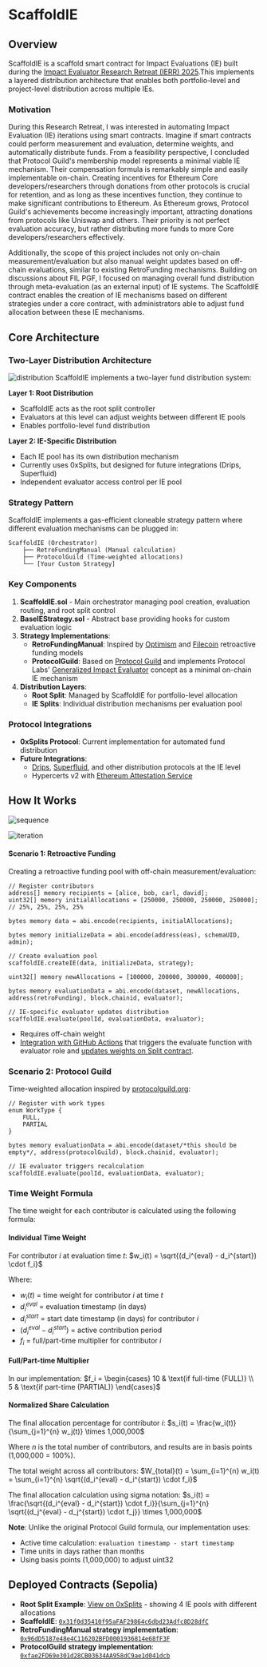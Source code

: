 # ScaffoldIE

## Overview

ScaffoldIE is a scaffold smart contract for Impact Evaluations (IE) built during the [Impact Evaluator Research Retreat (IERR) 2025](https://www.researchretreat.org/ierr-2025/).This implements a layered distribution architecture that enables both portfolio-level and project-level distribution across multiple IEs.

### Motivation

During this Research Retreat, I was interested in automating Impact Evaluation (IE) iterations using smart contracts. Imagine if smart contracts could perform measurement and evaluation, determine weights, and automatically distribute funds. From a feasibility perspective, I concluded that Protocol Guild's membership model represents a minimal viable IE mechanism. Their compensation formula is remarkably simple and easily implementable on-chain. Creating incentives for Ethereum Core developers/researchers through donations from other protocols is crucial for retention, and as long as these incentives function, they continue to make significant contributions to Ethereum. As Ethereum grows, Protocol Guild's achievements become increasingly important, attracting donations from protocols like Uniswap and others. Their priority is not perfect evaluation accuracy, but rather distributing more funds to more Core developers/researchers effectively.

Additionally, the scope of this project includes not only on-chain measurement/evaluation but also manual weight updates based on off-chain evaluations, similar to existing RetroFunding mechanisms.
Building on discussions about FIL PGF, I focused on managing overall fund distribution through meta-evaluation (as an external input) of IE systems. The ScaffoldIE contract enables the creation of IE mechanisms based on different strategies under a core contract, with administrators able to adjust fund allocation between these IE mechanisms.

## Core Architecture

### Two-Layer Distribution Architecture

![distribution](https://hackmd.io/_uploads/H1OdyzX_xe.png)
ScaffoldIE implements a two-layer fund distribution system:

**Layer 1: Root Distribution**

- ScaffoldIE acts as the root split controller
- Evaluators at this level can adjust weights between different IE pools
- Enables portfolio-level fund distribution

**Layer 2: IE-Specific Distribution**

- Each IE pool has its own distribution mechanism
- Currently uses 0xSplits, but designed for future integrations (Drips, Superfluid)
- Independent evaluator access control per IE pool

### Strategy Pattern

ScaffoldIE implements a gas-efficient cloneable strategy pattern where different evaluation mechanisms can be plugged in:

```
ScaffoldIE (Orchestrator)
    ├── RetroFundingManual (Manual calculation)
    ├── ProtocolGuild (Time-weighted allocations)
    └── [Your Custom Strategy]
```

### Key Components

1. **ScaffoldIE.sol** - Main orchestrator managing pool creation, evaluation routing, and root split control
2. **BaseIEStrategy.sol** - Abstract base providing hooks for custom evaluation logic
3. **Strategy Implementations**:
   - **RetroFundingManual**: Inspired by [Optimism](https://optimism.io) and [Filecoin](https://filecoin.io) retroactive funding models
   - **ProtocolGuild**: Based on [Protocol Guild](https://protocolguild.org) and implements Protocol Labs' [Generalized Impact Evaluator](https://research.protocol.ai/publications/generalized-impact-evaluators/ngwhitepaper2.pdf) concept as a minimal on-chain IE mechanism
4. **Distribution Layers**:
   - **Root Split**: Managed by ScaffoldIE for portfolio-level allocation
   - **IE Splits**: Individual distribution mechanisms per evaluation pool

### Protocol Integrations

- **0xSplits Protocol**: Current implementation for automated fund distribution
- **Future Integrations**:
  - [Drips](https://drips.network), [Superfluid](https://superfluid.finance), and other distribution protocols at the IE level
  - Hypercerts v2 with [Ethereum Attestation Service](https://attest.org)

## How It Works

![sequence](https://hackmd.io/_uploads/HyOdLyQuxx.png)

![iteration](https://hackmd.io/_uploads/S1u_Ikmdel.png)

#### Scenario 1: Retroactive Funding

Creating a retroactive funding pool with off-chain measurement/evaluation:

```solidity
// Register contributors
address[] memory recipients = [alice, bob, carl, david];
uint32[] memory initialAllocations = [250000, 250000, 250000, 250000]; // 25%, 25%, 25%, 25%

bytes memory data = abi.encode(recipients, initialAllocations);

bytes memory initializeData = abi.encode(address(eas), schemaUID, admin);

// Create evaluation pool
scaffoldIE.createIE(data, initializeData, strategy);

uint32[] memory newAllocations = [100000, 200000, 300000, 400000];

bytes memory evaluationData = abi.encode(dataset, newAllocations, address(retroFunding), block.chainid, evaluator);

// IE-specific evaluator updates distribution
scaffoldIE.evaluate(poolId, evaluationData, evaluator);
```

- Requires off-chain weight
- [Integration with GitHub Actions](https://github.com/tnkshuuhei/scaffold-ie/actions/runs/16822751416) that triggers the evaluate function with evaluator role and [updates weights on Split contract](https://app.splits.org/accounts/0xBC45cB7D86b2b32D2de0B22195Cdb71daa7b2faa/?chainId=11155111).

### Scenario 2: Protocol Guild

Time-weighted allocation inspired by [protocolguild.org](https://protocolguild.org):

```solidity
// Register with work types
enum WorkType {
    FULL,
    PARTIAL
}

bytes memory evaluationData = abi.encode(dataset/*this should be empty*/, address(protocolGuild), block.chainid, evaluator);

// IE evaluator triggers recalculation
scaffoldIE.evaluate(poolId, evaluationData, evaluator);
```

### Time Weight Formula

The time weight for each contributor is calculated using the following formula:

#### Individual Time Weight

For contributor $i$ at evaluation time $t$:
$w_i(t) = \sqrt{(d_i^{eval} - d_i^{start}) \cdot f_i}$

Where:

- $w_i(t)$ = time weight for contributor $i$ at time $t$
- $d_i^{eval}$ = evaluation timestamp (in days)
- $d_i^{start}$ = start date timestamp (in days) for contributor $i$
- $(d_i^{eval} - d_i^{start})$ = active contribution period
- $f_i$ = full/part-time multiplier for contributor $i$

#### Full/Part-time Multiplier

In our implementation:
$f_i = \begin{cases}
10 & \text{if full-time (FULL)} \\
5 & \text{if part-time (PARTIAL)}
\end{cases}$

#### Normalized Share Calculation

The final allocation percentage for contributor $i$:
$s_i(t) = \frac{w_i(t)}{\sum_{j=1}^{n} w_j(t)} \times 1,000,000$

Where $n$ is the total number of contributors, and results are in basis points (1,000,000 = 100%).

The total weight across all contributors:
$W_{total}(t) = \sum_{i=1}^{n} w_i(t) = \sum_{i=1}^{n} \sqrt{(d_i^{eval} - d_i^{start}) \cdot f_i}$

The final allocation calculation using sigma notation:
$s_i(t) = \frac{\sqrt{(d_i^{eval} - d_i^{start}) \cdot f_i}}{\sum_{j=1}^{n} \sqrt{(d_j^{eval} - d_j^{start}) \cdot f_j}} \times 1,000,000$

**Note**: Unlike the original Protocol Guild formula, our implementation uses:

- Active time calculation: `evaluation timestamp - start timestamp`
- Time units in days rather than months
- Using basis points (1,000,000) to adjust uint32

## Deployed Contracts (Sepolia)

- **Root Split Example**: [View on 0xSplits](https://app.splits.org/accounts/0x159F16726970a8E2067318A1bD0177029C0886A3/?chainId=11155111) - showing 4 IE pools with different allocations
- **ScaffoldIE**: [`0x31f0d35410f95aFAF29864c6dbd23Adfc8D28dfC`](https://sepolia.etherscan.io/address/0x31f0d35410f95aFAF29864c6dbd23Adfc8D28dfC)
- **RetroFundingManual strategy implementation**: [`0x96dD5187e48e4C116202BFD0001936814e68fF3F`](https://sepolia.etherscan.io/address/0x96dD5187e48e4C116202BFD0001936814e68fF3F)
- **ProtocolGuild strategy implementation**: [`0xfae2FD69e301d28CB03634AA958dC9ae1d041dcb`](https://sepolia.etherscan.io/address/0xfae2FD69e301d28CB03634AA958dC9ae1d041dcb)
